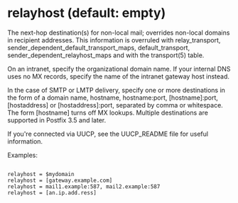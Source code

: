 # relayhost (default: empty)

The next-hop destination(s) for non-local mail; overrides non-local
domains in recipient addresses. This information is overruled with
relay\_transport, sender\_dependent\_default\_transport\_maps,
default\_transport, sender\_dependent\_relayhost\_maps
and with the transport(5) table.




On an intranet, specify the organizational domain name. If your
internal DNS uses no MX records, specify the name of the intranet
gateway host instead.




In the case of SMTP or LMTP delivery, specify one or more destinations
in the form of a domain name, hostname, hostname:port, [hostname]:port,
[hostaddress] or [hostaddress]:port, separated by comma or whitespace.
The form [hostname] turns off MX lookups. Multiple destinations are
supported in Postfix 3.5 and later.




If you're connected via UUCP, see the UUCP\_README file for useful
information.




Examples:




```

relayhost = $mydomain
relayhost = [gateway.example.com]
relayhost = mail1.example:587, mail2.example:587
relayhost = [an.ip.add.ress]

```

